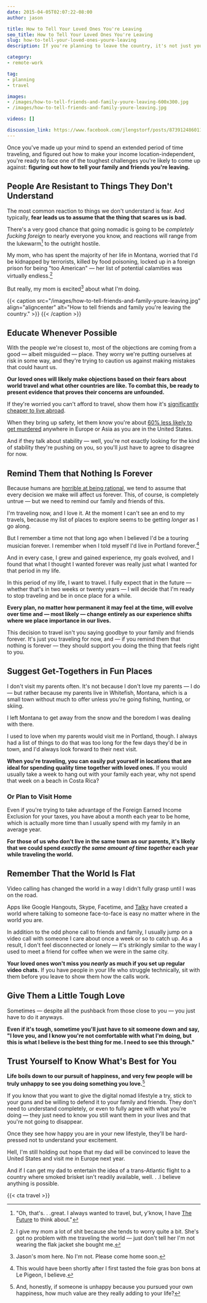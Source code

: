 ```yaml
---
date: 2015-04-05T02:07:22-08:00
author: jason

title: How to Tell Your Loved Ones You're Leaving
seo_title: How to Tell Your Loved Ones You're Leaving
slug: how-to-tell-your-loved-ones-youre-leaving
description: If you're planning to leave the country, it's not just yourself you have to consider. How do you prepare your family and friends for your departure?

category:
- remote-work

tag:
- planning
- travel

images:
- /images/how-to-tell-friends-and-family-youre-leaving-600x300.jpg
- /images/how-to-tell-friends-and-family-youre-leaving.jpg

videos: []

discussion_link: https://www.facebook.com/jlengstorf/posts/873912486011987
---
```

Once you've made up your mind to spend an extended period of time traveling, and figured out how to make your income location-independent, you're ready to face one of the toughest challenges you're likely to come up against: **figuring out how to tell your family and friends you're leaving.**

## People Are Resistant to Things They Don't Understand

The most common reaction to things we don't understand is fear. And typically, **fear leads us to assume that the thing that scares us is bad.**

There's a very good chance that going nomadic is going to be *completely fucking foreign* to nearly everyone you know, and reactions will range from the lukewarm[^lukewarm] to the outright hostile.

My mom, who has spent the majority of her life in Montana, worried that I'd be kidnapped by terrorists, killed by food poisoning, locked up in a foreign prison for being "too American" — her list of potential calamities was virtually endless.[^realmom]

But really, my mom is excited[^mom] about what I'm doing.

{{< caption src="/images/how-to-tell-friends-and-family-youre-leaving.jpg"
            align="aligncenter"
            alt="How to tell friends and family you&#039;re leaving the country." >}}
{{< /caption >}}

## Educate Whenever Possible

With the people we're closest to, most of the objections are coming from a good — albeit misguided — place. They worry we're putting ourselves at risk in some way, and they're trying to caution us against making mistakes that could haunt us.

**Our loved ones will likely make objections based on their fears about world travel and what other countries are like. To combat this, be ready to present evidence that proves their concerns are unfounded.**

If they're worried you can't afford to travel, show them how it's [significantly cheaper to live abroad][1].

When they bring up safety, let them know you're about [60% less likely to get murdered][2] anywhere in Europe or Asia as you are in the United States.

And if they talk about stability — well, you're not exactly looking for the kind of stability they're pushing on you, so you'll just have to agree to disagree for now.

## Remind Them that Nothing Is Forever

Because humans are [horrible at being rational][3], we tend to assume that every decision we make will affect us forever. This, of course, is completely untrue — but we need to remind our family and friends of this.

I'm traveling now, and I love it. At the moment I can't see an end to my travels, because my list of places to explore seems to be getting *longer* as I go along.

But I remember a time not that long ago when I believed I'd be a touring musician forever. I remember when I told myself I'd live in Portland forever.[^portland]

And in every case, I grew and gained experience, my goals evolved, and I found that what I thought I wanted forever was really just what I wanted for that period in my life.

In this period of my life, I want to travel. I fully expect that in the future — whether that's in two weeks or twenty years — I will decide that I'm ready to stop traveling and be in once place for a while.

**Every plan, no matter how permanent it may feel at the time, will evolve over time and — most likely — change entirely as our experience shifts where we place importance in our lives.**

This decision to travel isn't you saying goodbye to your family and friends forever. It's just you traveling for now, and — if you remind them that nothing is forever — they should support you doing the thing that feels right to you.

## Suggest Get-Togethers in Fun Places

I don't visit my parents often. It's not because I don't love my parents — I do — but rather because my parents live in Whitefish, Montana, which is a small town without much to offer unless you're going fishing, hunting, or skiing.

I left Montana to get away from the snow and the boredom I was dealing with there.

I used to love when my parents would visit me in Portland, though. I always had a list of things to do that was too long for the few days they'd be in town, and I'd always look forward to their next visit.

**When you're traveling, you can easily put yourself in locations that are ideal for spending quality time together with loved ones.** If you would usually take a week to hang out with your family each year, why not spend that week on a beach in Costa Rica?

### Or Plan to Visit Home

Even if you're trying to take advantage of the Foreign Earned Income Exclusion for your taxes, you have about a month each year to be home, which is actually more time than I usually spend with my family in an average year.

**For those of us who don't live in the same town as our parents, it's likely that we could spend *exactly the same amount of time together* each year while traveling the world.**

## Remember That the World Is Flat

Video calling has changed the world in a way I didn't fully grasp until I was on the road.

Apps like Google Hangouts, Skype, Facetime, and [Talky][4] have created a world where talking to someone face-to-face is easy no matter where in the world you are.

In addition to the odd phone call to friends and family, I usually jump on a video call with someone I care about once a week or so to catch up. As a result, I don't feel disconnected or lonely — it's strikingly similar to the way I used to meet a friend for coffee when we were in the same city.

**Your loved ones won't miss you *nearly* as much if you set up regular video chats.** If you have people in your life who struggle technically, sit with them before you leave to show them how the calls work.

## Give Them a Little Tough Love

Sometimes — despite all the pushback from those close to you — you just have to do it anyways.

**Even if it's tough, sometime you'll just have to sit someone down and say, "I love you, and I know you're not comfortable with what I'm doing, but this is what I believe is the best thing for me. I need to see this through."**

## Trust Yourself to Know What's Best for You

**Life boils down to our pursuit of happiness, and very few people will be truly unhappy to see you doing something you love.**[^unhappy]

If you know that you want to give the digital nomad lifestyle a try, stick to your guns and be willing to defend it to your family and friends. They don't need to understand completely, or even to fully agree with what you're doing — they just need to know you still want them in your lives and that you're not going to disappear.

Once they see how happy you are in your new lifestyle, they'll be hard-pressed not to understand your excitement.

Hell, I'm still holding out hope that my dad will be convinced to leave the United States and visit me in Europe next year.

And if I can get my dad to entertain the idea of a trans-Atlantic flight to a country where smoked brisket isn't readily available, well. . .I believe anything is possible.

{{< cta travel >}}

[^lukewarm]:
    "Oh, that's. . .great. I always wanted to travel, but, y'know, I have [The Future][5] to think about."

[^realmom]:
    I give my mom a lot of shit because she tends to worry quite a bit. She's got no problem with me traveling the world — just don't tell her I'm not wearing the flak jacket she bought me.

[^mom]:
    Jason's mom here. No I'm not. Please come home soon.

[^portland]:
    This would have been shortly after I first tasted the foie gras bon bons at Le Pigeon, I believe.

[^unhappy]:
    And, honestly, if someone is unhappy because you pursued your own happiness, how much value are they really adding to your life?

 [1]: http://lengstorf.com/cost-of-living-remotely/
 [2]: http://en.wikipedia.org/wiki/List_of_countries_by_intentional_homicide_rate
 [3]: http://en.wikipedia.org/wiki/List_of_cognitive_biases
 [4]: https://talky.io/
 [5]: http://lengstorf.com/sacrifice/

